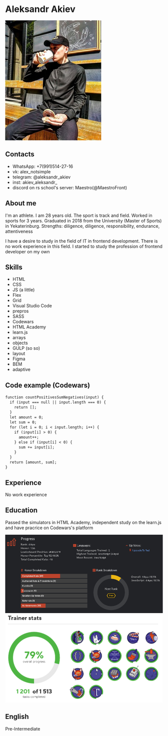 # Aleksandr Akiev
![avatar](/newavatar.jpg "Avatar")

## Contacts

* WhatsApp: +7(991)514-27-16
* vk: alex_notsimple
* telegram: @aleksandr_akiev
* inst: akiev_aleksandr_
* discord on rs school's server: Maestro(@MaestroFront)

## About me

I'm an athlete. I am 28 years old. The sport is track and field. Worked in sports for 3 years.
Graduated in 2018 from the University (Master of Sports) in Yekaterinburg.
Strengths: diligence, diligence, responsibility, endurance, attentiveness

I have a desire to study in the field of IT in frontend development.
There is no work experience in this field.
I started to study the profession of frontend developer on my own

## Skills

* HTML
* CSS
* JS (a little)
* Flex
* Grid
* Visual Studio Code
* prepros
* SASS
* Codewars
* HTML Academy
* learn.js
* arrays
* objects
* GULP (so so)
* layout
* Figma
* BEM
* adaptive

## Code example (Codewars)

```
function countPositivesSumNegatives(input) {
  if (input === null || input.length === 0) {
    return [];
  }
  let amount = 0;
  let sum = 0;
  for (let i = 0; i < input.length; i++) {
    if (input[i] > 0) {
      amount++;
    } else if (input[i] < 0) {
      sum += input[i];
    }
  }
  return [amount, sum];
}
```

## Experience

No work experience

## Education

Passed the simulators in HTML Academy, independent study on the learn.js and have pracrice on Codewars's platform

![codewars](/codewars.png "codewars")
![htmlacademy](/htmlacademy.png "htmlacademy")

## English

Pre-Intermediate
